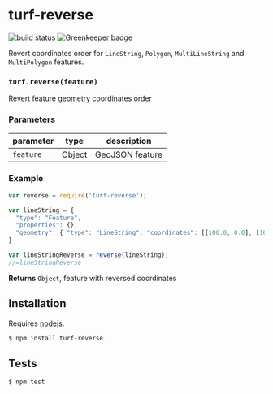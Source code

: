 # turf-reverse

[![build status](https://secure.travis-ci.org/stepankuzmin/turf-reverse.png)](http://travis-ci.org/stepankuzmin/turf-reverse)
[![Greenkeeper badge](https://badges.greenkeeper.io/stepankuzmin/turf-reverse.svg)](https://greenkeeper.io/)

Revert coordinates order for `LineString`, `Polygon`, `MultiLineString` and `MultiPolygon` features.

### `turf.reverse(feature)`

Revert feature geometry coordinates order

### Parameters

| parameter           | type   | description                     |
| ------------------- | ------ | ------------------------------- |
| `feature`           | Object | GeoJSON feature                 |


### Example

```js
var reverse = require('turf-reverse');

var lineString = {
  "type": "Feature",
  "properties": {},
  "geometry": { "type": "LineString", "coordinates": [[100.0, 0.0], [101.0, 1.0]] }
}

var lineStringReverse = reverse(lineString);
//=lineStringReverse
```

**Returns** `Object`, feature with reversed coordinates

## Installation

Requires [nodejs](http://nodejs.org/).

```sh
$ npm install turf-reverse
```

## Tests

```sh
$ npm test
```
